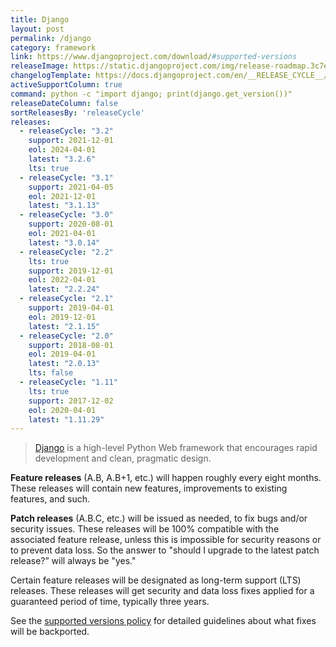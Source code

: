 ```yaml
---
title: Django
layout: post
permalink: /django
category: framework
link: https://www.djangoproject.com/download/#supported-versions
releaseImage: https://static.djangoproject.com/img/release-roadmap.3c7ece4f31b3.png
changelogTemplate: https://docs.djangoproject.com/en/__RELEASE_CYCLE__/releases/__LATEST__/
activeSupportColumn: true
command: python -c "import django; print(django.get_version())"
releaseDateColumn: false
sortReleasesBy: 'releaseCycle'
releases:
  - releaseCycle: "3.2"
    support: 2021-12-01
    eol: 2024-04-01
    latest: "3.2.6"
    lts: true
  - releaseCycle: "3.1"
    support: 2021-04-05
    eol: 2021-12-01
    latest: "3.1.13"
  - releaseCycle: "3.0"
    support: 2020-08-01
    eol: 2021-04-01
    latest: "3.0.14"
  - releaseCycle: "2.2"
    lts: true
    support: 2019-12-01
    eol: 2022-04-01
    latest: "2.2.24"
  - releaseCycle: "2.1"
    support: 2019-04-01
    eol: 2019-12-01
    latest: "2.1.15"
  - releaseCycle: "2.0"
    support: 2018-08-01
    eol: 2019-04-01
    latest: "2.0.13"
    lts: false
  - releaseCycle: "1.11"
    lts: true
    support: 2017-12-02
    eol: 2020-04-01
    latest: "1.11.29"
---
```


> [Django](https://www.djangoproject.com/) is a high-level Python Web framework that encourages rapid development and clean, pragmatic design.

**Feature releases** (A.B, A.B+1, etc.) will happen roughly every eight months. These releases will contain new features, improvements to existing features, and such.

**Patch releases** (A.B.C, etc.) will be issued as needed, to fix bugs and/or security issues. These releases will be 100% compatible with the associated feature release, unless this is impossible for security reasons or to prevent data loss. So the answer to "should I upgrade to the latest patch release?” will always be "yes."

Certain feature releases will be designated as long-term support (LTS) releases. These releases will get security and data loss fixes applied for a guaranteed period of time, typically three years.

See the [supported versions policy](https://docs.djangoproject.com/en/dev/internals/release-process/#supported-versions) for detailed guidelines about what fixes will be backported.
